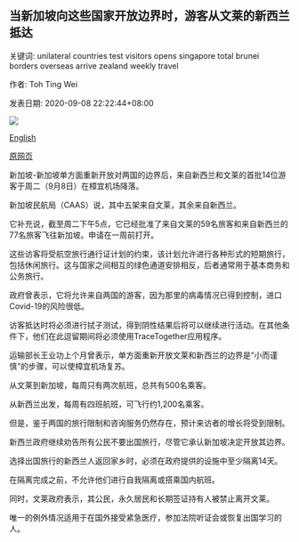 ## 当新加坡向这些国家开放边界时，游客从文莱的新西兰抵达

关键词: unilateral countries test visitors opens singapore total brunei borders overseas arrive zealand weekly travel

作者: Toh Ting Wei

发表日期: 2020-09-08 22:22:44+08:00

![](https://www.straitstimes.com/sites/default/files/styles/x_large/public/articles/2020/09/08/dw-caas-passengers1-200908.jpg?itok=6DTDkzYs)

[English](Visitors%20arrive%20from%20New%20Zealand%2C%20Brunei%20as%20Singapore%20opens%20its%20borders%20to%20those%20countries.md)

[原网页](https://www.straitstimes.com/singapore/transport/visitors-arrive-from-new-zealand-brunei-as-singapore-opens-its-borders-to-those)

新加坡-新加坡单方面重新开放对两国的边界后，来自新西兰和文莱的首批14位游客于周二（9月8日）在樟宜机场降落。

新加坡民航局（CAAS）说，其中五架来自文莱，其余来自新西兰。

它补充说，截至周二下午5点，它已经批准了来自文莱的59名旅客和来自新西兰的77名旅客飞往新加坡。申请在一周前打开。

这些访客将受航空旅行通行证计划的约束，该计划允许进行各种形式的短期旅行，包括休闲旅行。这与国家之间相互的绿色通道安排相反，后者通常用于基本商务和公务旅行。

政府曾表示，它将允许来自两国的游客，因为那里的病毒情况已得到控制，进口Covid-19的风险很低。

访客抵达时将必须进行拭子测试，得到阴性结果后将可以继续进行活动。在其他条件下，他们在此逗留期间将必须使用TraceTogether应用程序。

运输部长王业功上个月曾表示，单方面重新开放文莱和新西兰的边界是“小而谨慎”的步骤，可以使樟宜机场复苏。

从文莱到新加坡，每周只有两次航班，总共有500名乘客。

从新西兰出发，每周有四班航班，可飞行约1,200名乘客。

但是，鉴于两国的旅行限制和咨询服务仍然存在，预计来访者的增长将受到限制。

新西兰政府继续劝告所有公民不要出国旅行，尽管它承认新加坡决定开放其边界。

选择出国旅行的新西兰人返回家乡时，必须在政府提供的设施中至少隔离14天。

在隔离完成之前，不允许他们进行自我隔离或搭乘国内航班。

同时，文莱政府表示，其公民，永久居民和长期签证持有人被禁止离开文莱。

唯一的例外情况适用于在国外接受紧急医疗，参加法院听证会或恢复出国学习的人。